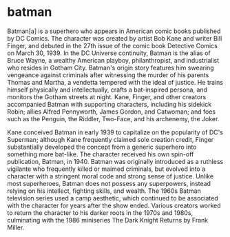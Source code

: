 # batman

Batman[a] is a superhero who appears in American comic books published by DC Comics. The character was created by artist Bob Kane and writer Bill Finger, and debuted in the 27th issue of the comic book Detective Comics on March 30, 1939. In the DC Universe continuity, Batman is the alias of Bruce Wayne, a wealthy American playboy, philanthropist, and industrialist who resides in Gotham City. Batman's origin story features him swearing vengeance against criminals after witnessing the murder of his parents Thomas and Martha, a vendetta tempered with the ideal of justice. He trains himself physically and intellectually, crafts a bat-inspired persona, and monitors the Gotham streets at night. Kane, Finger, and other creators accompanied Batman with supporting characters, including his sidekick Robin; allies Alfred Pennyworth, James Gordon, and Catwoman; and foes such as the Penguin, the Riddler, Two-Face, and his archenemy, the Joker.

Kane conceived Batman in early 1939 to capitalize on the popularity of DC's Superman; although Kane frequently claimed sole creation credit, Finger substantially developed the concept from a generic superhero into something more bat-like. The character received his own spin-off publication, Batman, in 1940. Batman was originally introduced as a ruthless vigilante who frequently killed or maimed criminals, but evolved into a character with a stringent moral code and strong sense of justice. Unlike most superheroes, Batman does not possess any superpowers, instead relying on his intellect, fighting skills, and wealth. The 1960s Batman television series used a camp aesthetic, which continued to be associated with the character for years after the show ended. Various creators worked to return the character to his darker roots in the 1970s and 1980s, culminating with the 1986 miniseries The Dark Knight Returns by Frank Miller.
